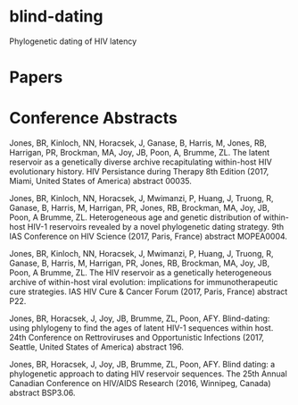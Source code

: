 blind-dating
===========================================================================================================================
Phylogenetic dating of HIV latency

# Papers

# Conference Abstracts
Jones, BR, Kinloch, NN, Horacsek, J, Ganase, B, Harris, M, Jones, RB, Harrigan, PR, Brockman, MA, Joy, JB, Poon, A, Brumme, ZL. The latent reservoir as a genetically diverse archive recapitulating within-host HIV evolutionary history. HIV Persistance during Therapy 8th Edition (2017, Miami, United States of America) abstract 00035.

Jones, BR, Kinloch, NN, Horacsek, J, Mwimanzi, P, Huang, J, Truong, R, Ganase, B, Harris, M, Harrigan, PR, Jones, RB, Brockman, MA, Joy, JB, Poon, A Brumme, ZL. Heterogeneous age and genetic distribution of within-host HIV-1 reservoirs revealed by a novel phylogenetic dating strategy. 9th IAS Conference on HIV Science (2017, Paris, France) abstract MOPEA0004.

Jones, BR, Kinloch, NN, Horacsek, J, Mwimanzi, P, Huang, J, Truong, R, Ganase, B, Harris, M, Harrigan, PR, Jones, RB, Brockman, MA, Joy, JB, Poon, A Brumme, ZL. The HIV reservoir as a genetically heterogeneous archive of within-host viral evolution: implications for immunotherapeutic cure strategies. IAS HIV Cure & Cancer Forum (2017, Paris, France) abstract P22.

Jones, BR, Horacsek, J, Joy, JB, Brumme, ZL, Poon, AFY. Blind-dating: using phlylogeny to find the ages of latent HIV-1 sequences within host. 24th Conference on Rettroviruses and Opportunistic Infections (2017, Seattle, United States of America) abstract 196.

Jones, BR, Horacsek, J, Joy, JB, Brumme, ZL, Poon, AFY. Blind dating: a phylogenetic approach to dating HIV reservoir sequences. The 25th Annual Canadian Conference on HIV/AIDS Research (2016, Winnipeg, Canada) abstract BSP3.06.

